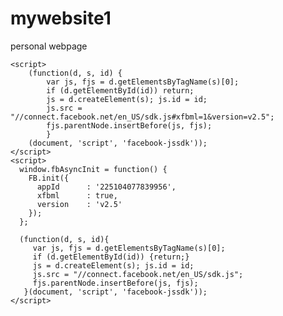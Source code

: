 # mywebsite1
personal webpage
<div class="fb-plugin">
		<div class="fb-like" data-href="https://hr-hr.facebook.com/moreabouttech" data-width="250" data-layout="standard" data-action="like" data-show-faces="true" data-share="false"></div>
	</div>
	
	<script>
		(function(d, s, id) {
			var js, fjs = d.getElementsByTagName(s)[0];
			if (d.getElementById(id)) return;
			js = d.createElement(s); js.id = id;
			js.src = "//connect.facebook.net/en_US/sdk.js#xfbml=1&version=v2.5";
			fjs.parentNode.insertBefore(js, fjs);
			}
		(document, 'script', 'facebook-jssdk'));
	</script>
	<script>
	  window.fbAsyncInit = function() {
	    FB.init({
	      appId      : '225104077839956',
	      xfbml      : true,
	      version    : 'v2.5'
	    });
	  };

	  (function(d, s, id){
	     var js, fjs = d.getElementsByTagName(s)[0];
	     if (d.getElementById(id)) {return;}
	     js = d.createElement(s); js.id = id;
	     js.src = "//connect.facebook.net/en_US/sdk.js";
	     fjs.parentNode.insertBefore(js, fjs);
	   }(document, 'script', 'facebook-jssdk'));
	</script>
